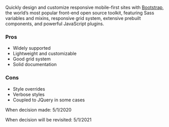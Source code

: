 Quickly design and customize responsive mobile-first sites with [Bootstrap](https://getbootstrap.com/), the world’s most popular front-end open source toolkit, featuring Sass variables and mixins, responsive grid system, extensive prebuilt components, and powerful JavaScript plugins.

### Pros
* Widely supported
* Lightweight and customizable
* Good grid system
* Solid documentation

### Cons
* Style overrides
* Verbose styles
* Coupled to JQuery in some cases


When decision made: 5/1/2020

When decision will be revisited: 5/1/2021
